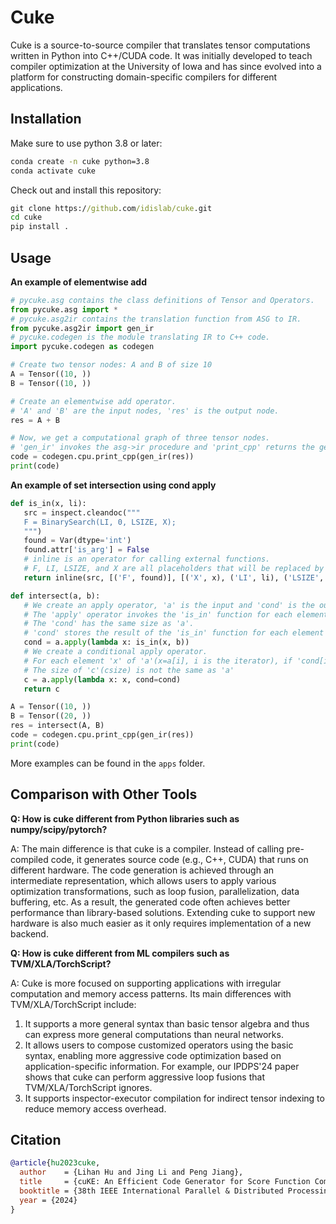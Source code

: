 # Cuke
Cuke is a source-to-source compiler that translates tensor computations written in Python into C++/CUDA code.
It was initially developed to teach compiler optimization at the University of Iowa and has since evolved into a platform for constructing domain-specific compilers  for different applications.


## Installation
Make sure to use python 3.8 or later:
```cmd
conda create -n cuke python=3.8
conda activate cuke 
```
Check out and install this repository:
```cmd
git clone https://github.com/idislab/cuke.git
cd cuke
pip install .
```


## Usage
**An example of elementwise add**
```python
# pycuke.asg contains the class definitions of Tensor and Operators.
from pycuke.asg import *
# pycuke.asg2ir contains the translation function from ASG to IR.
from pycuke.asg2ir import gen_ir
# pycuke.codegen is the module translating IR to C++ code. 
import pycuke.codegen as codegen

# Create two tensor nodes: A and B of size 10
A = Tensor((10, ))
B = Tensor((10, ))

# Create an elementwise add operator.
# 'A' and 'B' are the input nodes, 'res' is the output node. 
res = A + B

# Now, we get a computational graph of three tensor nodes.
# 'gen_ir' invokes the asg->ir procedure and 'print_cpp' returns the generated C++ code. 
code = codegen.cpu.print_cpp(gen_ir(res))
print(code)
```
**An example of set intersection using cond apply**
 ```python
def is_in(x, li):
    src = inspect.cleandoc("""
    F = BinarySearch(LI, 0, LSIZE, X);
    """)
    found = Var(dtype='int')
    found.attr['is_arg'] = False
    # inline is an operator for calling external functions. 
    # F, LI, LSIZE, and X are all placeholders that will be replaced by the tensor nodes.
    return inline(src, [('F', found)], [('X', x), ('LI', li), ('LSIZE', li._size()[0])])

def intersect(a, b):
    # We create an apply operator, 'a' is the input and 'cond' is the output.
    # The 'apply' operator invokes the 'is_in' function for each element of 'a'(x=a[i]).
    # The 'cond' has the same size as 'a'. 
    # 'cond' stores the result of the 'is_in' function for each element of 'a' in the corresponding position(cond[i]=is_in(a[i], b)).
    cond = a.apply(lambda x: is_in(x, b))
    # We create a conditional apply operator.
    # For each element 'x' of 'a'(x=a[i], i is the iterator), if 'cond[i]' is true, we make an assignment c[csize++]=a[i].
    # The size of 'c'(csize) is not the same as 'a' 
    c = a.apply(lambda x: x, cond=cond)
    return c

A = Tensor((10, ))
B = Tensor((20, ))
res = intersect(A, B)
code = codegen.cpu.print_cpp(gen_ir(res))
print(code)
 ```

More examples can be found in the ``apps`` folder. 


## Comparison with Other Tools
**Q: How is cuke different from Python libraries such as numpy/scipy/pytorch?**

A: The main difference is that cuke is a compiler. Instead of calling pre-compiled code, it generates source code (e.g., C++, CUDA) that runs on different hardware. The code generation is achieved through an intermediate representation, which allows users to apply various optimization transformations, such as loop fusion, parallelization, data buffering, etc. As a result, the generated code often achieves better performance than library-based solutions. Extending cuke to support new hardware is also much easier as it only requires implementation of a new backend. 

**Q: How is cuke different from ML compilers such as TVM/XLA/TorchScript?**

A: Cuke is more focused on supporting applications with irregular computation and memory access patterns. Its main differences with TVM/XLA/TorchScript include: 
1) It supports a more general syntax than basic tensor algebra and thus can express more general computations than neural networks. 
2) It allows users to compose customized operators using the basic syntax, enabling more aggressive code optimization based on application-specific information. For example, our IPDPS'24 paper shows that cuke can perform aggressive loop fusions that TVM/XLA/TorchScript ignores. 
3) It supports inspector-executor compilation for indirect tensor indexing to reduce memory access overhead. 

  

## Citation
```bibtex
@article{hu2023cuke,
  author    = {Lihan Hu and Jing Li and Peng Jiang},
  title     = {cuKE: An Efficient Code Generator for Score Function Computation in Knowledge Graph Embedding},
  booktitle = {38th IEEE International Parallel & Distributed Processing Symposium (IPDPS)},
  year = {2024}
}
```
